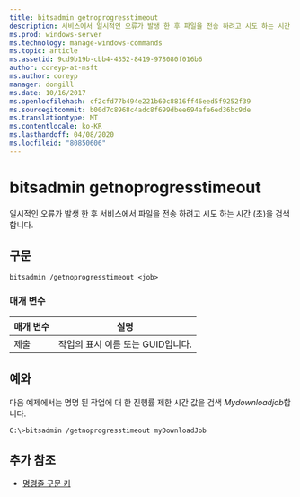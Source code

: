 ```yaml
---
title: bitsadmin getnoprogresstimeout
description: 서비스에서 일시적인 오류가 발생 한 후 파일을 전송 하려고 시도 하는 시간 (초)을 검색 하는 **bitsadmin getnoprogresstimeout**에 대 한 Windows 명령 항목입니다.
ms.prod: windows-server
ms.technology: manage-windows-commands
ms.topic: article
ms.assetid: 9cd9b19b-cbb4-4352-8419-978080f016b6
author: coreyp-at-msft
ms.author: coreyp
manager: dongill
ms.date: 10/16/2017
ms.openlocfilehash: cf2cfd77b494e221b60c8816ff46eed5f9252f39
ms.sourcegitcommit: b00d7c8968c4adc8f699dbee694afe6ed36bc9de
ms.translationtype: MT
ms.contentlocale: ko-KR
ms.lasthandoff: 04/08/2020
ms.locfileid: "80850606"
---
```

# <a name="bitsadmin-getnoprogresstimeout"></a>bitsadmin getnoprogresstimeout

일시적인 오류가 발생 한 후 서비스에서 파일을 전송 하려고 시도 하는 시간 (초)을 검색 합니다.

## <a name="syntax"></a>구문

```
bitsadmin /getnoprogresstimeout <job>
```

### <a name="parameters"></a>매개 변수

| 매개 변수 | 설명 |
| -------------- | -------------- |
| 제출 | 작업의 표시 이름 또는 GUID입니다. |

## <a name="examples"></a><a name=BKMK_examples></a>예와

다음 예제에서는 명명 된 작업에 대 한 진행률 제한 시간 값을 검색 *Mydownloadjob*합니다.

```
C:\>bitsadmin /getnoprogresstimeout myDownloadJob
```

## <a name="additional-references"></a>추가 참조

- [명령줄 구문 키](command-line-syntax-key.md)